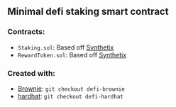 ## Minimal defi staking smart contract

### Contracts:

- `Staking.sol`: Based off [Synthetix](https://synthetix.io/)
- `RewardToken.sol`: Based off [Synthetix](https://synthetix.io/)

### Created with:

- [Brownie](https://eth-brownie.readthedocs.io/): `git checkout defi-brownie`
- [hardhat](https://hardhat.org/): `git checkout defi-hardhat`
